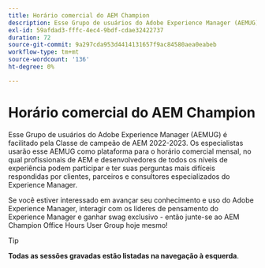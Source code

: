 ```yaml
---
title: Horário comercial do AEM Champion
description: Esse Grupo de usuários do Adobe Experience Manager (AEMUG) é facilitado pela Classe de campeão de AEM 2022-2023. Os especialistas usarão esse AEMUG como plataforma para o horário comercial mensal
exl-id: 59afdad3-fffc-4ec4-9bdf-cdae32422737
duration: 72
source-git-commit: 9a297cda953d4414131657f9ac84580aea0eabeb
workflow-type: tm+mt
source-wordcount: '136'
ht-degree: 0%

---
```


# Horário comercial do AEM Champion

Esse Grupo de usuários do Adobe Experience Manager (AEMUG) é facilitado pela Classe de campeão de AEM 2022-2023. Os especialistas usarão esse AEMUG como plataforma para o horário comercial mensal, no qual profissionais de AEM e desenvolvedores de todos os níveis de experiência podem participar e ter suas perguntas mais difíceis respondidas por clientes, parceiros e consultores especializados do Experience Manager.

Se você estiver interessado em avançar seu conhecimento e uso do Adobe Experience Manager, interagir com os líderes de pensamento do Experience Manager e ganhar swag exclusivo - então junte-se ao AEM Champion Office Hours User Group hoje mesmo!

<!--
## What's New

<table>
<tr>
  <td>
    <a href="https://experienceleague.adobe.com/docs/events/apac-commerce-recordings/2023/adobes-paas-cloud-commerce.html">
      <img alt="Adobe Commerce Site Wide Analysis Tool" src="https://video.tv.adobe.com/v/3419132?format=jpeg" />
    </a>
     <div>
      <a href="https://experienceleague.adobe.com/docs/events/apac-commerce-recordings/2023/adobes-paas-cloud-commerce.html">
        <strong>Streamline Your Business with Adobe's PaaS Cloud Commerce</strong>
      </a>
    </div>
    <p>
    <em>Join our webinar to discover the benefits of Adobe's Commerce Cloud PaaS solution, whether you're self-hosting and curious about PaaS or an existing customer seeking to optimize your setup.</em>
    <p>
  </td>
  <td>
    <a href="https://experienceleague.adobe.com/docs/events/apac-commerce-recordings/2023/ai-personalisation.html">
      <img alt="Benefits of upgrading to Adobe Commerce 2.4.4" src="https://video.tv.adobe.com/v/3419107?format=jpeg" />
    </a>
     <div>
      <a href="https://experienceleague.adobe.com/docs/events/apac-commerce-recordings/2023/ai-personalisation.html">
        <strong>AI Powered Personalisation</strong>
      </a>
    </div>
    <p>
    <em>Harness the power of AI for an exceptional customer experience with Adobe's investment in AI and its integration into Commerce.</em>
    <p>
  </td>
  <td>
    <a href="https://experienceleague.adobe.com/docs/events/apac-commerce-recordings/2023/composable-commerce.html">
      <img alt="Composable commerce strategies for scalable and agile e-commerce" src="https://video.tv.adobe.com/v/3420655?format=jpeg" />
    </a>
     <div>
      <a href="https://experienceleague.adobe.com/docs/events/apac-commerce-recordings/2023/composable-commerce.html">
        <strong>Composable commerce strategies for scalable and agile e-commerce</strong>
      </a>
    </div>
    <p>
    <em>Join us for an insightful webinar that will delve into the world of composable architecture and how it is revolutionising the e-commerce landscape.</em>
    <p>
  </td>  
</tr>
</table>
-->

>[!TIP]
>
>**Todas as sessões gravadas estão listadas na navegação à esquerda**.
